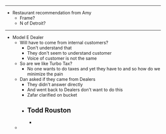 - ---
- Restaurant recommendation from Amy
	- Frame?
	- N of Detroit?
- ---
- Model E Dealer
	- Will have to come from internal customers?
		- Don't understand that
		- They don't seem to understand customer
		- Voice of customer is not the same
	- So are we like Turbo Tax?
		- No one wants to do taxes and yet they have to and so how do we minimize the pain
	- Dan asked if they came from Dealers
		- They didn't answer directly
		- And went back to Dealers don't want to do this
		- Zafar clarified on bucket
		- Todd Rouston
			-
			-
	-
